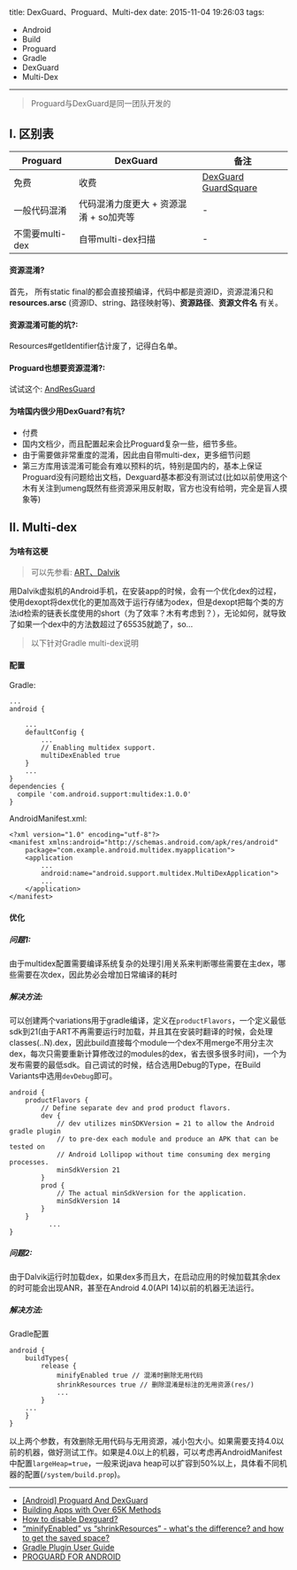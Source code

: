 title: DexGuard、Proguard、Multi-dex
date: 2015-11-04 19:26:03
tags:
- Android
- Build
- Proguard
- Gradle
- DexGuard
- Multi-Dex

---

> Proguard与DexGuard是同一团队开发的

<!-- more -->

## I. 区别表

Proguard | DexGuard | 备注
-|-|-
免费 | 收费 | [DexGuard GuardSquare](https://www.guardsquare.com/dexguard)
一般代码混淆 | 代码混淆力度更大 + 资源混淆 + so加壳等 | -
不需要multi-dex | 自带multi-dex扫描 | -


#### 资源混淆?
首先， 所有static final的都会直接预编译，代码中都是资源ID，资源混淆只和 **resources.arsc** (资源ID、string、路径映射等)、**资源路径**、**资源文件名** 有关。

#### 资源混淆可能的坑?:

Resources#getIdentifier估计废了，记得白名单。

#### Proguard也想要资源混淆?:

试试这个: [AndResGuard](https://github.com/shwenzhang/AndResGuard)

#### 为啥国内很少用DexGuard?有坑?

- 付费
- 国内文档少，而且配置起来会比Proguard复杂一些，细节多些。
- 由于需要做非常重度的混淆，因此由自带multi-dex，更多细节问题
- 第三方库用该混淆可能会有难以预料的坑，特别是国内的，基本上保证Proguard没有问题给出文档，Dexguard基本都没有测试过(比如以前使用这个木有关注到umeng既然有些资源采用反射取，官方也没有给明，完全是盲人摸象等)

## II. Multi-dex

#### 为啥有这梗

> 可以先参看: [ART、Dalvik](http://blog.dreamtobe.cn/2015/11/01/android_art_dalvik/)

用Dalvik虚拟机的Android手机，在安装app的时候，会有一个优化dex的过程，使用dexopt将dex优化的更加高效于运行存储为odex，但是dexopt把每个类的方法id检索的链表长度使用的short（为了效率？木有考虑到？），无论如何，就导致了如果一个dex中的方法数超过了65535就跪了，so...

> 以下针对Gradle multi-dex说明

#### 配置

Gradle:

```
...
android {

    ...
    defaultConfig {
        ...
        // Enabling multidex support.
        multiDexEnabled true
    }
    ...
}
dependencies {
  compile 'com.android.support:multidex:1.0.0'
}
```

AndroidManifest.xml:

```
<?xml version="1.0" encoding="utf-8"?>
<manifest xmlns:android="http://schemas.android.com/apk/res/android"
    package="com.example.android.multidex.myapplication">
    <application
        ...
        android:name="android.support.multidex.MultiDexApplication">
        ...
    </application>
</manifest>
```

#### 优化

##### 问题1:
由于multidex配置需要编译系统复杂的处理引用关系来判断哪些需要在主dex，哪些需要在次dex，因此势必会增加日常编译的耗时

##### 解决方法:
可以创建两个variations用于gradle编译，定义在`productFlavors`，一个定义最低sdk到21(由于ART不再需要运行时加载，并且其在安装时翻译的时候，会处理classes(..N).dex，因此build直接每个module一个dex不用merge不用分主次dex，每次只需要重新计算修改过的modules的dex，省去很多很多时间)，一个为发布需要的最低sdk。自己调试的时候，结合选用Debug的Type，在Build Variants中选用`devDebug`即可。

```
android {
    productFlavors {
        // Define separate dev and prod product flavors.
        dev {
            // dev utilizes minSDKVersion = 21 to allow the Android gradle plugin
            // to pre-dex each module and produce an APK that can be tested on
            // Android Lollipop without time consuming dex merging processes.
            minSdkVersion 21
        }
        prod {
            // The actual minSdkVersion for the application.
            minSdkVersion 14
        }
    }
          ...
}
```

##### 问题2:

由于Dalvik运行时加载dex，如果dex多而且大，在启动应用的时候加载其余dex的时可能会出现ANR，甚至在Android 4.0(API 14)以前的机器无法运行。

##### 解决方法:

Gradle配置

```
android {
    buildTypes{
        release {
            minifyEnabled true // 混淆时删除无用代码
            shrinkResources true // 删除混淆是标注的无用资源(res/)
            ...
        }
    ...
    }
}
```

以上两个参数，有效删除无用代码与无用资源，减小包大小。如果需要支持4.0以前的机器，做好测试工作。如果是4.0以上的机器，可以考虑再AndroidManifest中配置`largeHeap=true`，一般来说java heap可以扩容到50%以上，具体看不同机器的配置(`/system/build.prop`)。

---

- [[Android] Proguard And DexGuard](http://blog.csdn.net/arui319/article/details/18360147)
- [Building Apps with Over 65K Methods](https://developer.android.com/intl/ko/tools/building/multidex.html)
- [How to disable Dexguard?](http://stackoverflow.com/questions/27508560/how-to-disable-dexguard)
- [“minifyEnabled” vs “shrinkResources” - what's the difference? and how to get the saved space?](http://stackoverflow.com/questions/30800804/minifyenabled-vs-shrinkresources-whats-the-difference-and-how-to-get-the)
- [Gradle Plugin User Guide](http://tools.android.com/tech-docs/new-build-system/user-guide)
- [PROGUARD FOR ANDROID](https://lab.getbase.com/proguard-for-android/)
